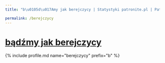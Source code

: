 ```yaml
---
title: "b\u0105d\u017Amy jak berejczycy | Statystyki patronite.pl | Patromierz"

permalink: /berejczycy
---
```


# [bądźmy jak berejczycy](https://patronite.pl/berejczycy)

{% include profile.md name="berejczycy" prefix="b" %}

